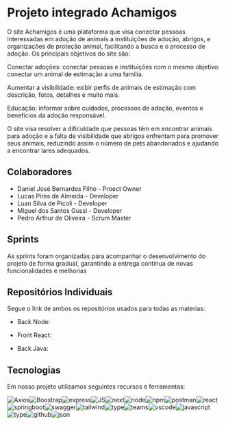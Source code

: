 
# Projeto integrado Achamigos

O site Achamigos é uma plataforma que visa conectar pessoas interessadas em adoção de animais a instituições de adoção, abrigos, e organizações de proteção animal, facilitando a busca e o processo de adoção. 
Os principais objetivos do site são: 

Conectar adoções: conectar pessoas e instituições com o mesmo objetivo: conectar um animal de estimação a uma família. 

Aumentar a visibilidade: exibir perfis de animais de estimação com descrição, fotos, detalhes e muito mais. 

Educação: informar sobre cuidados, processos de adoção, eventos e benefícios da adoção responsável. 

O site visa resolver a dificuldade que pessoas têm em encontrar animais para adoção e a falta de visibilidade que abrigos enfrentam para promover seus animais, reduzindo assim o número de pets abandonados e ajudando a encontrar lares adequados. 


## Colaboradores

- Daniel José Bernardes Filho - Proect Owner
- Lucas Pires de Almeida - Developer
- Luan Silva de Picoli - Developer
- Miguel dos Santos Gussi - Developer
- Pedro Arthur de Oliveira - Scrum Master


## Sprints

As sprints foram organizadas para acompanhar o desenvolvimento do projeto de forma gradual, garantindo a entrega contínua de novas funcionalidades e melhorias
## Repositórios Individuais

Segue o link de ambos os repositórios usados para todas as materias:

- Back Node:


- Front React:


- Back Java:


## Tecnologias

Em nosso projeto utilizamos seguintes recursos e ferramentas:

![Axios](https://img.shields.io/badge/axios-671ddf?&style=for-the-badge&logo=axios&logoColor=white)![Boostrap](https://img.shields.io/badge/Bootstrap-563D7C?style=for-the-badge&logo=bootstrap&logoColor=white)![express](https://img.shields.io/badge/Express%20js-000000?style=for-the-badge&logo=express&logoColor=white)![JS](https://img.shields.io/badge/JSS-F7DF1E?style=for-the-badge&logo=JSS&logoColor=white)![next](https://img.shields.io/badge/next%20js-000000?style=for-the-badge&logo=nextdotjs&logoColor=white)![node](https://img.shields.io/badge/Node%20js-339933?style=for-the-badge&logo=nodedotjs&logoColor=white)![npm](https://img.shields.io/badge/npm-CB3837?style=for-the-badge&logo=npm&logoColor=white)![postman](https://img.shields.io/badge/Postman-FF6C37?style=for-the-badge&logo=Postman&logoColor=white)![react](	https://img.shields.io/badge/React-20232A?style=for-the-badge&logo=react&logoColor=61DAFB)![springboot](https://img.shields.io/badge/Spring_Boot-6DB33F?style=for-the-badge&logo=spring-boot&logoColor=white)![swagger](https://img.shields.io/badge/Swagger-85EA2D?style=for-the-badge&logo=Swagger&logoColor=white)![tailwind](https://img.shields.io/badge/Tailwind_CSS-38B2AC?style=for-the-badge&logo=tailwind-css&logoColor=white)![type](https://img.shields.io/badge/ts--node-3178C6?style=for-the-badge&logo=ts-node&logoColor=white)![teams](	https://img.shields.io/badge/Microsoft_Teams-6264A7?style=for-the-badge&logo=microsoft-teams&logoColor=white)![vscode](https://img.shields.io/badge/VSCode-0078D4?style=for-the-badge&logo=visual%20studio%20code&logoColor=white)![javascript](https://img.shields.io/badge/JavaScript-323330?style=for-the-badge&logo=javascript&logoColor=F7DF1E)![type](https://img.shields.io/badge/TypeScript-007ACC?style=for-the-badge&logo=typescript&logoColor=white)![github](https://img.shields.io/badge/GitHub-100000?style=for-the-badge&logo=github&logoColor=white)![json](https://img.shields.io/badge/json-5E5C5C?style=for-the-badge&logo=json&logoColor=white)


